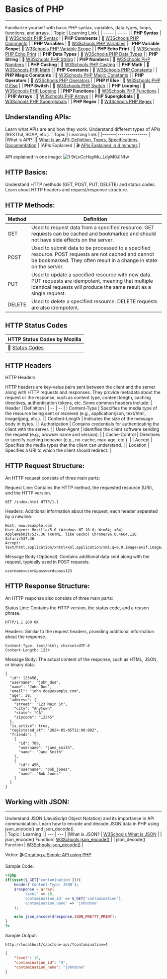 # Basics of PHP
---
Familiarize yourself with basic PHP syntax, variables, data types, loops, functions, and arrays.
| Topic                | Learning Link                                          |
| ----- | ----- |
| **PHP Syntax**       | :book: [W3Schools PHP Syntax](https://www.w3schools.com/php/php_syntax.asp) |
| **PHP Comments**     | :book: [W3Schools PHP Comments](https://www.w3schools.com/php/php_comments.asp) |
| **PHP Variables**    | :book: [W3Schools PHP Variables](https://www.w3schools.com/php/php_variables.asp) |
| **PHP Variable Scope**| :book: [W3Schools PHP Variable Scope](https://www.w3schools.com/php/php_variables_scope.asp) |
| **PHP Echo Print**   | :book: [W3Schools PHP Echo Print](https://www.w3schools.com/php/php_echo_print.asp) |
| **PHP Data Types**   | :book: [W3Schools PHP Data Types](https://www.w3schools.com/php/php_datatypes.asp) |
| **PHP String**       | :book: [W3Schools PHP String](https://www.w3schools.com/php/php_string.asp) |
| **PHP Numbers**      | :book: [W3Schools PHP Numbers](https://www.w3schools.com/php/php_numbers.asp) |
| **PHP Casting**      | :book: [W3Schools PHP Casting](https://www.w3schools.com/php/php_casting.asp) |
| **PHP Math**         | :book: [W3Schools PHP Math](https://www.w3schools.com/php/php_math.asp) |
| **PHP Constants**    | :book: [W3Schools PHP Constants](https://www.w3schools.com/php/php_constants.asp) |
| **PHP Magic Constants** | :book: [W3Schools PHP Magic Constants](https://www.w3schools.com/php/php_magic_constants.asp) |
| **PHP Operators**    | :book: [W3Schools PHP Operators](https://www.w3schools.com/php/php_operators.asp) |
| **PHP If Else**      | :book: [W3Schools PHP If Else](https://www.w3schools.com/php/php_if_else.asp) |
| **PHP Switch**       | :book: [W3Schools PHP Switch](https://www.w3schools.com/php/php_switch.asp) |
| **PHP Looping**      | :book: [W3Schools PHP Looping](https://www.w3schools.com/php/php_looping.asp) |
| **PHP Functions**    | :book: [W3Schools PHP Functions](https://www.w3schools.com/php/php_functions.asp) |
| **PHP Arrays**       | :book: [W3Schools PHP Arrays](https://www.w3schools.com/php/php_arrays.asp) |
| **PHP Superglobals** | :book: [W3Schools PHP Superglobals](https://www.w3schools.com/php/php_superglobals.asp) |
| **PHP Regex**        | :book: [W3Schools PHP Regex](https://www.w3schools.com/php/php_regex.asp) |




Understanding APIs:
---
Learn what APIs are and how they work.
        Understand different types of APIs (RESTful, SOAP, etc.).
| Topic | Learning Link |
|-------|---------------  |
|What is API?| :book: [What is an API: Definition, Types, Specifications, Documentation](https://www.altexsoft.com/blog/what-is-api-definition-types-specifications-documentation/)   |
|APIs Explained | 🎬 [APIs Explained in 4 minutes](https://www.youtube.com/watch?v=bxuYDT-BWaI) |

API explained in one image:
![1 9rLvCcHqyMu_LdyM0JlNfw](https://github.com/Yajme/Capstone-API/assets/88352665/6fb5f50b-d43a-4047-a186-d4ed9076aa27)




HTTP Basics:
---
Understand HTTP methods (GET, POST, PUT, DELETE) and status codes.
        Learn about HTTP headers and request/response structure.
## HTTP Methods:
| Method | Definition |
|---- |----|
| GET | Used to request data from a specified resource. GET requests can be cached and bookmarked and should not have side effects on the server. | 
| POST | Used to submit data to be processed to a specified resource. POST requests are not cached and cannot be bookmarked. They often result in a change in state on the server. | 
| PUT | Used to update a specified resource with new data. PUT requests are idempotent, meaning that multiple identical requests will produce the same result as a single request. | 
| DELETE  | Used to delete a specified resource. DELETE requests are also idempotent. | 

## HTTP Status Codes
| HTTP Status Codes by Mozilla | 
|--- |
| :book: [Status Codes](https://developer.mozilla.org/en-US/docs/Web/HTTP/Status) | 

## HTTP Headers
HTTP Headers:

HTTP headers are key-value pairs sent between the client and the server along with HTTP requests and responses. They provide metadata about the request or the response, such as content type, content length, caching directives, authentication tokens, etc. Some common headers include:
| Header | Definition | 
| -- | -- | 
| Content-Type | Specifies the media type of the resource being sent or received (e.g., application/json, text/html, image/jpeg, etc.). | 
| Content-Length | Indicates the size of the message body in bytes. | 
| Authorization | Contains credentials for authenticating the client with the server. | 
| User-Agent | Identifies the client software sending the request (e.g., browser name and version). | 
| Cache-Control | Directives to specify caching behavior (e.g., no-cache, max-age, etc.). | 
| Accept | Specifies the media types that the client can understand. | 
| Location | Specifies a URI to which the client should redirect. |

## HTTP Request Structure:

An HTTP request consists of three main parts:

Request Line: Contains the HTTP method, the requested resource (URI), and the HTTP version.


```
GET /index.html HTTP/1.1
```
Headers: Additional information about the request, each header separated by a newline.

```
Host: www.example.com
User-Agent: Mozilla/5.0 (Windows NT 10.0; Win64; x64) AppleWebKit/537.36 (KHTML, like Gecko) Chrome/96.0.4664.110 Safari/537.36
Accept: text/html,application/xhtml+xml,application/xml;q=0.9,image/avif,image/webp,image/apng,*/*;q=0.8
```

Message Body (Optional): Contains additional data sent along with the request, typically used in POST requests.

```
username=user&password=pass123
```
## HTTP Response Structure:

An HTTP response also consists of three main parts:

Status Line: Contains the HTTP version, the status code, and a reason phrase.

```
HTTP/1.1 200 OK
```

Headers: Similar to the request headers, providing additional information about the response.
```
Content-Type: text/html; charset=UTF-8
Content-Length: 1234
```

Message Body: The actual content of the response, such as HTML, JSON, or binary data.
```
{
  "id": 123456,
  "username": "john_doe",
  "name": "John Doe",
  "email": "john.doe@example.com",
  "age": 30,
  "address": {
    "street": "123 Main St",
    "city": "Anytown",
    "state": "CA",
    "zipcode": "12345"
  },
  "is_active": true,
  "registered_at": "2024-05-05T12:00:00Z",
  "friends": [
    {
      "id": 789,
      "username": "jane_smith",
      "name": "Jane Smith"
    },
    {
      "id": 456,
      "username": "bob_jones",
      "name": "Bob Jones"
    }
  ]
}

```

<!--
Making Simple API Requests:
---
Use PHP's built-in functions like file_get_contents() or curl to make simple GET requests to public APIs.
        Practice retrieving data (such as weather forecasts, exchange rates, etc.) from public APIs.
-->

## Working with JSON:
---


Understand JSON (JavaScript Object Notation) and its importance in API communication.
        Learn how to encode and decode JSON data in PHP using json_encode() and json_decode().
        <br>
| Topic | Learning | 
| --- | --- |
|What is JSON? | [W3Schools What is JSON](https://www.w3schools.com/whatis/whatis_json.asp) | 
|  json_encode() Function| [W3Schools json_encode()](https://www.w3schools.com/php/func_json_encode.asp) | 
| json_decode() Function | [W3Schools json_decode()](https://www.w3schools.com/php/func_json_decode.asp) | 

Video: 🎬:[Creating a Simple API using PHP](https://www.youtube.com/watch?v=LAb5yJRz0e0)

Sample Code:
```php
<?php 
if(isset($_GET['contamination'])){
    header('Content-Type: JSON');
    $response = array(
        'level' => 10,
        'contamination_id' => $_GET['contamination'],
        'contamination_name' => 'johndone'
    );

    echo json_encode($response,JSON_PRETTY_PRINT);
}
?>
```

Sample Output:
```
http://localhost/capstone-api/?contamination=4
```
```json
{
    "level": 10,
    "contamination_id": "4",
    "contamination_name": "johndone"
}
```
<!--
Authentication:
---

Explore different authentication methods used in APIs (API keys, OAuth, etc.).
        Practice authenticating and making requests to APIs that require authentication.
        
 Error Handling and Debugging:
 ---
 
Learn how to handle errors and exceptions gracefully when working with APIs.
        Practice debugging API requests and responses.

Building API Clients:
---
Start building simple PHP classes or functions to abstract API interactions.
        Design reusable components for making API requests, handling responses, and error conditions.

-->

  

